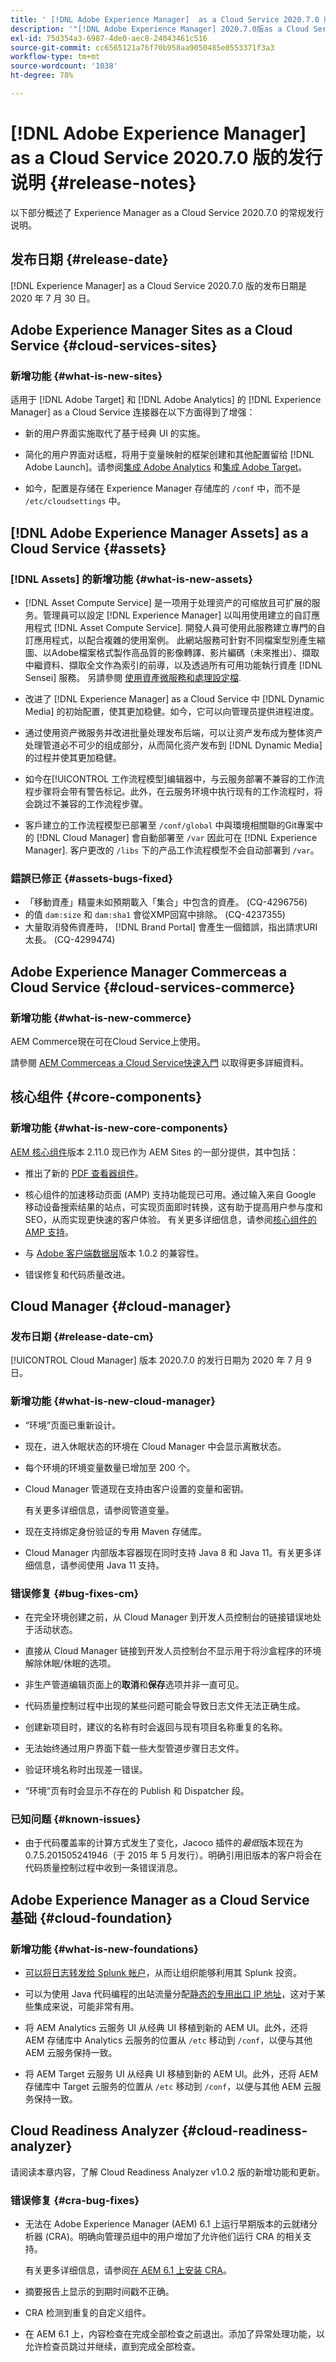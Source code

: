 ```yaml
---
title: ' [!DNL Adobe Experience Manager]  as a Cloud Service 2020.7.0 版的发行说明。'
description: '"[!DNL Adobe Experience Manager] 2020.7.0版as a Cloud Service發行說明」。'
exl-id: 75d354a3-6987-4de0-aec8-24043461c516
source-git-commit: cc6565121a76f70b958aa9050485e0553371f3a3
workflow-type: tm+mt
source-wordcount: '1038'
ht-degree: 78%

---
```


# [!DNL Adobe Experience Manager] as a Cloud Service 2020.7.0 版的发行说明  {#release-notes}

以下部分概述了 Experience Manager as a Cloud Service 2020.7.0 的常规发行说明。

## 发布日期 {#release-date}

[!DNL Experience Manager] as a Cloud Service 2020.7.0 版的发布日期是 2020 年 7 月 30 日。

## Adobe Experience Manager Sites as a Cloud Service {#cloud-services-sites}

### 新增功能 {#what-is-new-sites}

适用于 [!DNL Adobe Target] 和 [!DNL Adobe Analytics] 的 [!DNL Experience Manager] as a Cloud Service 连接器在以下方面得到了增强：

* 新的用户界面实施取代了基于经典 UI 的实施。

* 简化的用户界面对话框，将用于变量映射的框架创建和其他配置留给 [!DNL Adobe Launch]。请参阅[集成 Adobe Analytics](https://experienceleague.adobe.com/docs/experience-manager-cloud-service/sites/integrations/integrating-adobe-analytics.html) 和[集成 Adobe Target](https://experienceleague.adobe.com/docs/experience-manager-cloud-service/sites/integrations/integrating-adobe-target.html)。

* 如今，配置是存储在 Experience Manager 存储库的 `/conf` 中，而不是 `/etc/cloudsettings` 中。

## [!DNL Adobe Experience Manager Assets] as a Cloud Service {#assets}

### [!DNL Assets] 的新增功能 {#what-is-new-assets}

* [!DNL Asset Compute Service] 是一项用于处理资产的可缩放且可扩展的服务。管理員可以設定 [!DNL Experience Manager] 以叫用使用建立的自訂應用程式 [!DNL Asset Compute Service]. 開發人員可使用此服務建立專門的自訂應用程式，以配合複雜的使用案例。 此網站服務可針對不同檔案型別產生縮圖、以Adobe檔案格式製作高品質的影像轉譯、影片編碼（未來推出）、擷取中繼資料、擷取全文作為索引的前導，以及透過所有可用功能執行資產 [!DNL Sensei] 服務。 另請參閱 [使用資產微服務和處理設定檔](/help/assets/asset-microservices-configure-and-use.md).

* 改进了 [!DNL Experience Manager] as a Cloud Service 中 [!DNL Dynamic Media] 的初始配置，使其更加稳健。如今，它可以向管理员提供进程进度。

* 通过使用资产微服务并改进批量处理发布后端，可以让资产发布成为整体资产处理管道必不可少的组成部分，从而简化资产发布到 [!DNL Dynamic Media] 的过程并使其更加稳健。

* 如今在[!UICONTROL 工作流程模型]编辑器中，与云服务部署不兼容的工作流程步骤将会带有警告标记。此外，在云服务环境中执行现有的工作流程时，将会跳过不兼容的工作流程步骤。

* 客戶建立的工作流程模型已部署至 `/conf/global` 中與環境相關聯的Git專案中的 [!DNL Cloud Manager] 會自動部署至 `/var` 因此可在 [!DNL Experience Manager]. 客户更改的 `/libs` 下的产品工作流程模型不会自动部署到 `/var`。

### 錯誤已修正 {#assets-bugs-fixed}

* 「移動資產」精靈未如預期載入「集合」中包含的資產。 (CQ-4296756)
* 的值 `dam:size` 和 `dam:sha1` 會從XMP回寫中排除。 (CQ-4237355)
* 大量取消發佈資產時， [!DNL Brand Portal] 會產生一個錯誤，指出請求URI太長。 (CQ-4299474)

## Adobe Experience Manager Commerceas a Cloud Service {#cloud-services-commerce}

### 新增功能 {#what-is-new-commerce}

AEM Commerce現在可在Cloud Service上使用。

請參閱 [AEM Commerceas a Cloud Service快速入門](https://experienceleague.adobe.com/docs/experience-manager-cloud-service/commerce/getting-started.html) 以取得更多詳細資料。

## 核心组件 {#core-components}

### 新增功能 {#what-is-new-core-components}

[AEM 核心组件](https://experienceleague.adobe.com/docs/experience-manager-core-components/using/introduction.html?lang=zh-Hans)版本 2.11.0 现已作为 AEM Sites 的一部分提供，其中包括：

* 推出了新的 [PDF 查看器组件](https://www.aemcomponents.dev/content/core-components-examples/library/core-content/pdf-viewer.html)。

* 核心组件的加速移动页面 (AMP) 支持功能现已可用。通过输入来自 Google 移动设备搜索结果的站点，可实现页面即时转换，这有助于提高用户参与度和 SEO，从而实现更快速的客户体验。
有关更多详细信息，请参阅[核心组件的 AMP 支持](https://experienceleague.adobe.com/docs/experience-manager-core-components/using/developing/amp.html)。

* 与 [Adobe 客户端数据层](https://experienceleague.adobe.com/docs/experience-manager-core-components/using/developing/data-layer/overview.html)版本 1.0.2 的兼容性。

* 错误修复和代码质量改进。

## Cloud Manager {#cloud-manager}

### 发布日期 {#release-date-cm}

[!UICONTROL Cloud Manager] 版本 2020.7.0 的发行日期为 2020 年 7 月 9 日。

### 新增功能 {#what-is-new-cloud-manager}

* “环境”页面已重新设计。

* 现在，进入休眠状态的环境在 Cloud Manager 中会显示离散状态。

* 每个环境的环境变量数量已增加至 200 个。

* Cloud Manager 管道现在支持由客户设置的变量和密钥。


   有关更多详细信息，请参阅管道变量。

* 现在支持绑定身份验证的专用 Maven 存储库。

* Cloud Manager 内部版本容器现在同时支持 Java 8 和 Java 11。有关更多详细信息，请参阅使用 Java 11 支持。

### 错误修复 {#bug-fixes-cm}

* 在完全环境创建之前，从 Cloud Manager 到开发人员控制台的链接错误地处于活动状态。

* 直接从 Cloud Manager 链接到开发人员控制台不显示用于将沙盒程序的环境解除休眠/休眠的选项。

* 非生产管道编辑页面上的&#x200B;**取消**&#x200B;和&#x200B;**保存**&#x200B;选项并非一直可见。

* 代码质量控制过程中出现的某些问题可能会导致日志文件无法正确生成。

* 创建新项目时，建议的名称有时会返回与现有项目名称重复的名称。

* 无法始终通过用户界面下载一些大型管道步骤日志文件。

* 验证环境名称时出现差一错误。

* “环境”页有时会显示不存在的 Publish 和 Dispatcher 段。

### 已知问题 {#known-issues}

* 由于代码覆盖率的计算方式发生了变化，Jacoco 插件的&#x200B;*最低*&#x200B;版本现在为 0.7.5.201505241946（于 2015 年 5 月发行）。明确引用旧版本的客户将会在代码质量控制过程中收到一条错误消息。

## Adobe Experience Manager as a Cloud Service 基础 {#cloud-foundation}

### 新增功能 {#what-is-new-foundations}

* [可以将日志转发给 Splunk 帐户](/help/implementing/developing/introduction/logging.md#splunk-logs)，从而让组织能够利用其 Splunk 投资。

* 可以为使用 Java 代码编程的出站流量分配[静态的专用出口 IP 地址](/help/implementing/developing/introduction/development-guidelines.md#dedicated-egress-ip-address)，这对于某些集成来说，可能非常有用。

* 将 AEM Analytics 云服务 UI 从经典 UI 移植到新的 AEM UI。此外，还将 AEM 存储库中 Analytics 云服务的位置从 `/etc` 移动到 `/conf`，以便与其他 AEM 云服务保持一致。

* 将 AEM Target 云服务 UI 从经典 UI 移植到新的 AEM UI。此外，还将 AEM 存储库中 Target 云服务的位置从 `/etc` 移动到 `/conf`，以便与其他 AEM 云服务保持一致。

## Cloud Readiness Analyzer {#cloud-readiness-analyzer}

请阅读本章内容，了解 Cloud Readiness Analyzer v1.0.2 版的新增功能和更新。

### 错误修复 {#cra-bug-fixes}

* 无法在 Adobe Experience Manager (AEM) 6.1 上运行早期版本的云就绪分析器 (CRA)。明确向管理员组中的用户增加了允许他们运行 CRA 的相关支持。

   有关更多详细信息，请参阅[在 AEM 6.1 上安装 CRA](https://experienceleague.adobe.com/docs/experience-manager-cloud-service/moving/cloud-migration/cloud-readiness-analyzer/using-cloud-readiness-analyzer.html#installing-on-aem61)。

* 摘要报告上显示的到期时间戳不正确。

* CRA 检测到重复的自定义组件。

* 在 AEM 6.1 上，内容检查在完成全部检查之前退出。添加了异常处理功能，以允许检查员跳过并继续，直到完成全部检查。
